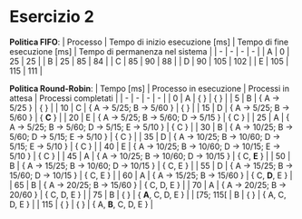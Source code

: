# Esercizio 2

**Politica FIFO**:
| Processo | Tempo di inizio esecuzione [ms] | Tempo di fine esecuzione [ms] | Tempo di permanenza nel sistema |
|     -    |                  -              |               -               |              -                  |
|    A     |             0                   |             25                |            25                   |
|    B     |             25                  |             85                |            84                   |
|    C     |             85                  |              90               |            88                   |
|    D     |             90                  |             105               |            102                  |
|    E     |             105                 |             115               |            111                  |

**Politica Round-Robin**:
| Tempo [ms] | Processo in esecuzione | Processi in attesa                                                                         | Processi completati   |
|    -       |          -             |         -                                                                                  |         -             |
|    0       |          A             |        { }                                                                                 |        { }            | 
|    5       |         B              |   { A -> 5/25 }                                                                            |        { }            |
|    10      |          C             | { A -> 5/25;  B -> 5/60 }                                                                  |        { }            | 
|    15      |          D             | { A -> 5/25; B -> 5/60 }                                                                   |    { **C** }          | 
|    20      |          E             | { A -> 5/25; B -> 5/60; D -> 5/15 }                                                        |        { C }          | 
|    25      |          A             | { A -> 5/25; B -> 5/60; D -> 5/15; E -> 5/10 }                                             |        { C }          | 
|    30      |          B             | { A -> 10/25; B -> 5/60; D -> 5/15; E -> 5/10 }                                            |        { C }          | 
|    35      |          D             | { A -> 10/25; B -> 10/60; D -> 5/15; E -> 5/10 }                                           |         { C }         | 
|    40      |          E             | { A -> 10/25; B -> 10/60; D -> 10/15; E -> 5/10 }                                          |       { C }           | 
|    45      |          A             | { A -> 10/25; B -> 10/60; D -> 10/15 }                                                     |   { C, **E** }        | 
|    50      |          B             | { A -> 15/25; B -> 10/60; D -> 10/15 }                                                     |   { C, E }            | 
|    55      |          D             |  { A -> 15/25; B -> 15/60; D -> 10/15 }                                                    |   { C, E }            |
|    60      |          A             |  { A -> 15/25; B -> 15/60 }                                                                |   { C, **D**, E }     |
|    65      |          B             |  { A -> 20/25; B -> 15/60 }                                                                |   { C, D, E }         |
|    70      |          A             |  { A -> 20/25; B -> 20/60 }                                                                |   { C, D, E }         |
|    75      |          B             |  { }                                                                                       | { **A**, C, D, E }    |
| [75; 115[  |          B             |  { }                                                                                       |   { A, C, D, E }      |
| 115        |         { }             |  { }                                                                                      | { A, **B**, C, D, E } |
